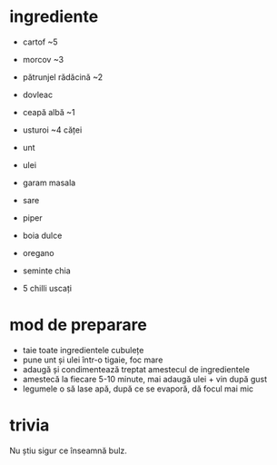 # ingrediente

* cartof ~5
* morcov ~3
* pătrunjel rădăcină ~2
* dovleac
* ceapă albă ~1
* usturoi ~4 căței
* unt
* ulei

* garam masala
* sare
* piper
* boia dulce
* oregano
* seminte chia
* 5 chilli uscați

# mod de preparare

* taie toate ingredientele cubulețe
* pune unt și ulei într-o tigaie, foc mare
* adaugă și condimentează treptat amestecul de ingredientele
* amestecă la fiecare 5-10 minute, mai adaugă ulei + vin după gust
* legumele o să lase apă, după ce se evaporă, dă focul mai mic

# trivia

Nu știu sigur ce înseamnă bulz.
